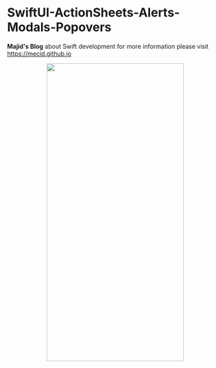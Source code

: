 # SwiftUI-ActionSheets-Alerts-Modals-Popovers
**Majid's Blog** about Swift development
for more information please visit https://mecid.github.io
<p align="center">
  <img width="320" height="693" src="http://www.grenleaf.com/final-image.png">
</p>
